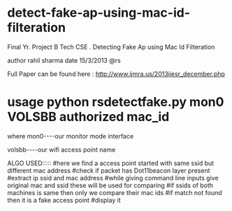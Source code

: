 detect-fake-ap-using-mac-id-filteration
=======================================

Final Yr. Project B Tech CSE . Detecting Fake Ap using Mac Id Filteration
 
 
 author rahil sharma
date 15/3/2013 @rs



Full Paper can be found here :  http://www.ijmra.us/2013ijesr_december.php


# usage python rsdetectfake.py mon0 VOLSBB authorized mac_id
where 
mon0----our monitor mode interface

volsbb----our wifi access point name

ALGO USED:::::
#here we find a access point started with same ssid but different mac address
#check if packet has Dot11beacon layer present
#extract ip ssid and mac address
#while giving command line inputs give original mac and ssid these will be used for comparing
#if ssids of both machines is same then only we compare their mac ids 
#if match not found then it is a fake access point 
#display it

